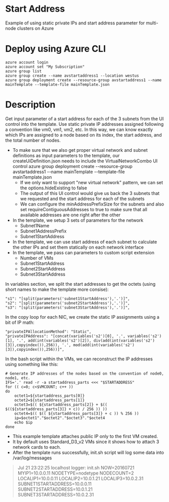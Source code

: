 # Start Address
Example of using static private IPs and start address parameter for multi-node clusters on Azure

# Deploy using Azure CLI
```
azure account login
azure account set "My Subscription"
azure group list
azure group create --name avstartaddress1 --location westus
azure group deployment create --resource-group avstartaddress1 --name mainTemplate --template-file mainTemplate.json
```

# Description
Get input parameter of a start address for each of the 3 subnets from the UI control into the template.
Use static private IP addresses assigned following a convention like vm0, vm1, vm2, etc. 
In this way, we can know exactly which IPs are assigned to a node based on its index, the start address, and the total number of nodes.

* To make sure that we also get proper virtual network and subnet definitions as input parameters to the template, our createUiDefinition.json needs to include the VirtualNetworkCombo UI control azure group deployment create --resource-group avstartaddress1 --name mainTemplate --template-file mainTemplate.json
    * If we only want to support "new virtual network" pattern, we can set the options.hideExisting to false
    * The output of this UI control would give us back the 3 subnets that we requested and the start address for each of the subnets
    * We can configure the minAddressPrefixSize for the subnets and also set requireContiguousAddresses to true to make sure that all available addresses are one right after the other
* In the template, we setup 3 sets of parameters for the network
    * Subnet1Name
    * Subnet1AddressPrefix
    * Subnet1StartAddress
* In the template, we can use start address of each subnet to calculate the other IPs and set them statically on each network interface
* In the template, we pass can parameters to custom script extension
    * Number of VMs
    * Subnet1StartAddress
    * Subnet2StartAddress
    * Subnet3StartAddress

In variables section, we split the start addresses to get the octets (using short names to make the template more consise):

```
"s1": "[split(parameters('subnet1StartAddress'),'.')]",
"s2": "[split(parameters('subnet2StartAddress'),'.')]",
"s3": "[split(parameters('subnet3StartAddress'),'.')]",
```

In the copy loop for each NIC, we create the static IP assignments using a bit of IP math:

```
"privateIPAllocationMethod": "Static",
"privateIPAddress": "[concat(variables('s2')[0], '.', variables('s2')[1], '.', add(int(variables('s2')[2]), div(add(int(variables('s2')[3]),copyindex()),256)), '.', mod(add(int(variables('s2')[3]),copyindex()),256))]",
```

In the bash script within the VMs, we can reconstruct the IP addresses using something like this:

```
# Generate IP addresses of the nodes based on the convention of node0, node1, etc.
IFS='.' read -r -a startaddress_parts <<< "$STARTADDRESS"
for (( c=0; c<$VMCOUNT; c++ ))
do
    octet1=${startaddress_parts[0]}
    octet2=${startaddress_parts[1]}
    octet3=$(( ${startaddress_parts[2]} + $(( $((${startaddress_parts[3]} + c)) / 256 )) ))
    octet4=$(( $(( ${startaddress_parts[3]} + c )) % 256 ))
    ip=$octet1"."$octet2"."$octet3"."$octet4
    echo $ip
done 
```

* This example template attaches public IP only to the first VM created.
* It by default uses Standard_D3_v2 VMs since it shows how to attach 3 network cards to each.
* After the template runs successfully,  init.sh script will log some data into /var/log/messages

> Jul 21 23:22:25 localhost logger: init.sh NOW=20160721 MYIP1=10.0.0.11 NODETYPE=nodetype NODECOUNT=2 LOCALIP1=10.0.0.11 LOCALIP2=10.0.1.21 LOCALIP3=10.0.2.31 SUBNET1STARTADDRESS=10.0.0.11 SUBNET2STARTADDRESS=10.0.1.21 SUBNET3STARTADDRESS=10.0.2.31
 